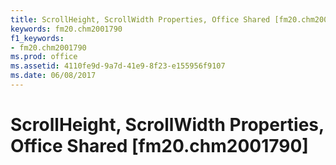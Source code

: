 ```yaml
---
title: ScrollHeight, ScrollWidth Properties, Office Shared [fm20.chm2001790]
keywords: fm20.chm2001790
f1_keywords:
- fm20.chm2001790
ms.prod: office
ms.assetid: 4110fe9d-9a7d-41e9-8f23-e155956f9107
ms.date: 06/08/2017
---
```



# ScrollHeight, ScrollWidth Properties, Office Shared [fm20.chm2001790]

